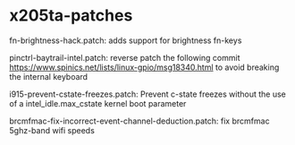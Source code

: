 # x205ta-patches
fn-brightness-hack.patch:
adds support for brightness fn-keys

pinctrl-baytrail-intel.patch:
reverse patch the following commit
https://www.spinics.net/lists/linux-gpio/msg18340.html
to avoid breaking the internal keyboard

i915-prevent-cstate-freezes.patch:
Prevent c-state freezes without the use of a intel_idle.max_cstate kernel boot parameter

brcmfmac-fix-incorrect-event-channel-deduction.patch:
fix brcmfmac 5ghz-band wifi speeds 
